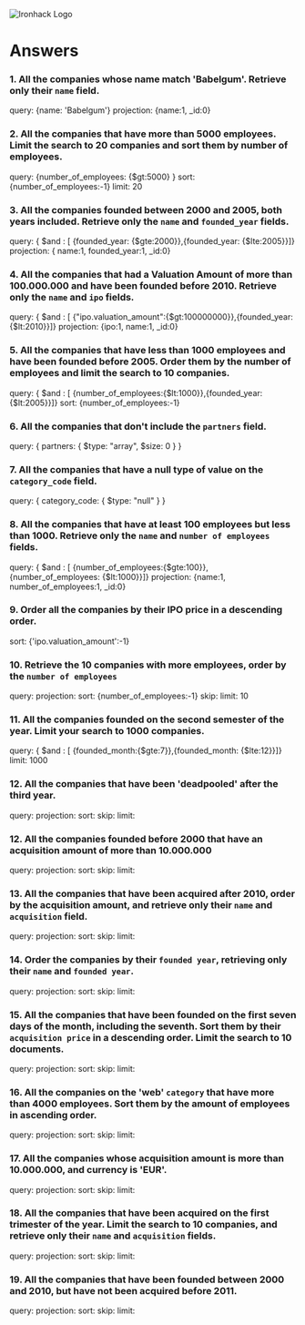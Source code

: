 ![Ironhack Logo](https://i.imgur.com/1QgrNNw.png)

# Answers

### 1. All the companies whose name match 'Babelgum'. Retrieve only their `name` field.

query: {name: 'Babelgum'}
projection: {name:1, _id:0}

### 2. All the companies that have more than 5000 employees. Limit the search to 20 companies and sort them by **number of employees**.

query: {number_of_employees: {$gt:5000} }
sort: {number_of_employees:-1}
limit: 20

### 3. All the companies founded between 2000 and 2005, both years included. Retrieve only the `name` and `founded_year` fields.

query: { $and : [ {founded_year: {$gte:2000}},{founded_year: {$lte:2005}}]}
projection: { name:1, founded_year:1, _id:0}

### 4. All the companies that had a Valuation Amount of more than 100.000.000 and have been founded before 2010. Retrieve only the `name` and `ipo` fields.

query: { $and : [ {"ipo.valuation_amount":{$gt:100000000}},{founded_year: {$lt:2010}}]}
projection: {ipo:1, name:1, _id:0}

### 5. All the companies that have less than 1000 employees and have been founded before 2005. Order them by the number of employees and limit the search to 10 companies.

query: { $and : [ {number_of_employees:{$lt:1000}},{founded_year: {$lt:2005}}]}
sort: {number_of_employees:-1}

### 6. All the companies that don't include the `partners` field.

query: { partners: { $type: "array", $size: 0 } }

### 7. All the companies that have a null type of value on the `category_code` field.

query: { category_code: { $type: "null" } }

### 8. All the companies that have at least 100 employees but less than 1000. Retrieve only the `name` and `number of employees` fields.

query:  { $and : [ {number_of_employees:{$gte:100}},{number_of_employees: {$lt:1000}}]}
projection: {name:1, number_of_employees:1, _id:0}

### 9. Order all the companies by their IPO price in a descending order.

sort: {'ipo.valuation_amount':-1}

### 10. Retrieve the 10 companies with more employees, order by the `number of employees`

query: 
projection:
sort: {number_of_employees:-1}
skip: 
limit: 10

### 11. All the companies founded on the second semester of the year. Limit your search to 1000 companies.

query: { $and : [ {founded_month:{$gte:7}},{founded_month: {$lte:12}}]}
limit: 1000

### 12. All the companies that have been 'deadpooled' after the third year.

query: 
projection:
sort: 
skip: 
limit: 

### 12. All the companies founded before 2000 that have an acquisition amount of more than 10.000.000

query: 
projection:
sort: 
skip: 
limit: 

### 13. All the companies that have been acquired after 2010, order by the acquisition amount, and retrieve only their `name` and `acquisition` field.

query: 
projection:
sort: 
skip: 
limit: 

### 14. Order the companies by their `founded year`, retrieving only their `name` and `founded year`.

query: 
projection:
sort: 
skip: 
limit: 

### 15. All the companies that have been founded on the first seven days of the month, including the seventh. Sort them by their `acquisition price` in a descending order. Limit the search to 10 documents.

query: 
projection:
sort: 
skip: 
limit: 

### 16. All the companies on the 'web' `category` that have more than 4000 employees. Sort them by the amount of employees in ascending order.

query: 
projection:
sort: 
skip: 
limit: 

### 17. All the companies whose acquisition amount is more than 10.000.000, and currency is 'EUR'.

query: 
projection:
sort: 
skip: 
limit: 

### 18. All the companies that have been acquired on the first trimester of the year. Limit the search to 10 companies, and retrieve only their `name` and `acquisition` fields.

query: 
projection:
sort: 
skip: 
limit: 

### 19. All the companies that have been founded between 2000 and 2010, but have not been acquired before 2011.

query: 
projection:
sort: 
skip: 
limit: 
